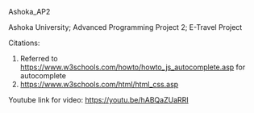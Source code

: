 Ashoka_AP2

Ashoka University; Advanced Programming Project 2; E-Travel Project

Citations: 
1. Referred to https://www.w3schools.com/howto/howto_js_autocomplete.asp for autocomplete
2. https://www.w3schools.com/html/html_css.asp

Youtube link for video: https://youtu.be/hABQaZUaRRI
